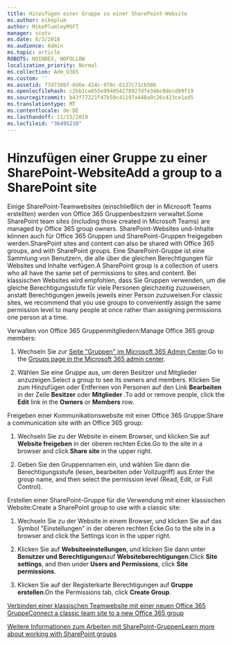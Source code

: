 ```yaml
---
title: Hinzufügen einer Gruppe zu einer SharePoint-Website
ms.author: mikeplum
author: MikePlumleyMSFT
manager: scotv
ms.date: 8/3/2018
ms.audience: Admin
ms.topic: article
ROBOTS: NOINDEX, NOFOLLOW
localization_priority: Normal
ms.collection: Adm_O365
ms.custom: ''
ms.assetid: f7d730bf-0d6e-424c-970c-6137c71cb50b
ms.openlocfilehash: c2bb1ce655e994054278927dfe346c0decd09f19
ms.sourcegitcommit: b43f77221f47b50c41197a448a9c26c423ce1ad5
ms.translationtype: MT
ms.contentlocale: de-DE
ms.lasthandoff: 11/15/2019
ms.locfileid: "36495210"
---
```

# <a name="add-a-group-to-a-sharepoint-site"></a><span data-ttu-id="7d4ee-102">Hinzufügen einer Gruppe zu einer SharePoint-Website</span><span class="sxs-lookup"><span data-stu-id="7d4ee-102">Add a group to a SharePoint site</span></span>

<span data-ttu-id="7d4ee-103">Einige SharePoint-Teamwebsites (einschließlich der in Microsoft Teams erstellten) werden von Office 365 Gruppenbesitzern verwaltet.</span><span class="sxs-lookup"><span data-stu-id="7d4ee-103">Some SharePoint team sites (including those created in Microsoft Teams) are managed by Office 365 group owners.</span></span> <span data-ttu-id="7d4ee-104">SharePoint-Websites und-Inhalte können auch für Office 365 Gruppen und SharePoint-Gruppen freigegeben werden.</span><span class="sxs-lookup"><span data-stu-id="7d4ee-104">SharePoint sites and content can also be shared with Office 365 groups, and with SharePoint groups.</span></span> <span data-ttu-id="7d4ee-105">Eine SharePoint-Gruppe ist eine Sammlung von Benutzern, die alle über die gleichen Berechtigungen für Websites und Inhalte verfügen.</span><span class="sxs-lookup"><span data-stu-id="7d4ee-105">A SharePoint group is a collection of users who all have the same set of permissions to sites and content.</span></span> <span data-ttu-id="7d4ee-106">Bei klassischen Websites wird empfohlen, dass Sie Gruppen verwenden, um die gleiche Berechtigungsstufe für viele Personen gleichzeitig zuzuweisen, anstatt Berechtigungen jeweils jeweils einer Person zuzuweisen.</span><span class="sxs-lookup"><span data-stu-id="7d4ee-106">For classic sites, we recommend that you use groups to conveniently assign the same permission level to many people at once rather than assigning permissions one person at a time.</span></span>
  
<span data-ttu-id="7d4ee-107">Verwalten von Office 365 Gruppenmitgliedern:</span><span class="sxs-lookup"><span data-stu-id="7d4ee-107">Manage Office 365 group members:</span></span>
  
1. <span data-ttu-id="7d4ee-108">Wechseln Sie zur [Seite "Gruppen" im Microsoft 365 Admin Center](https://portal.office.com/adminportal/home#/groups).</span><span class="sxs-lookup"><span data-stu-id="7d4ee-108">Go to the [Groups page in the Microsoft 365 admin center](https://portal.office.com/adminportal/home#/groups).</span></span>
    
2. <span data-ttu-id="7d4ee-109">Wählen Sie eine Gruppe aus, um deren Besitzer und Mitglieder anzuzeigen.</span><span class="sxs-lookup"><span data-stu-id="7d4ee-109">Select a group to see its owners and members.</span></span> <span data-ttu-id="7d4ee-110">Klicken Sie zum Hinzufügen oder Entfernen von Personen auf den Link **Bearbeiten** in der Zeile **Besitzer** oder **Mitglieder** .</span><span class="sxs-lookup"><span data-stu-id="7d4ee-110">To add or remove people, click the **Edit** link in the **Owners** or **Members** row.</span></span> 
    
<span data-ttu-id="7d4ee-111">Freigeben einer Kommunikationswebsite mit einer Office 365 Gruppe:</span><span class="sxs-lookup"><span data-stu-id="7d4ee-111">Share a communication site with an Office 365 group:</span></span>
  
1. <span data-ttu-id="7d4ee-112">Wechseln Sie zu der Website in einem Browser, und klicken Sie auf **Website freigeben** in der oberen rechten Ecke.</span><span class="sxs-lookup"><span data-stu-id="7d4ee-112">Go to the site in a browser and click **Share site** in the upper right.</span></span> 
    
2. <span data-ttu-id="7d4ee-113">Geben Sie den Gruppennamen ein, und wählen Sie dann die Berechtigungsstufe (lesen, bearbeiten oder Vollzugriff) aus.</span><span class="sxs-lookup"><span data-stu-id="7d4ee-113">Enter the group name, and then select the permission level (Read, Edit, or Full Control).</span></span>
    
<span data-ttu-id="7d4ee-114">Erstellen einer SharePoint-Gruppe für die Verwendung mit einer klassischen Website:</span><span class="sxs-lookup"><span data-stu-id="7d4ee-114">Create a SharePoint group to use with a classic site:</span></span>
  
1. <span data-ttu-id="7d4ee-115">Wechseln Sie zu der Website in einem Browser, und klicken Sie auf das Symbol "Einstellungen" in der oberen rechten Ecke.</span><span class="sxs-lookup"><span data-stu-id="7d4ee-115">Go to the site in a browser and click the Settings icon in the upper right.</span></span>
    
2. <span data-ttu-id="7d4ee-116">Klicken Sie auf **Websiteeinstellungen**, und klicken Sie dann unter **Benutzer und Berechtigungen**auf **Websiteberechtigungen**.</span><span class="sxs-lookup"><span data-stu-id="7d4ee-116">Click **Site settings**, and then under **Users and Permissions**, click **Site permissions**.</span></span>
    
3. <span data-ttu-id="7d4ee-117">Klicken Sie auf der Registerkarte Berechtigungen auf **Gruppe erstellen**.</span><span class="sxs-lookup"><span data-stu-id="7d4ee-117">On the Permissions tab, click **Create Group**.</span></span>
    
[<span data-ttu-id="7d4ee-118">Verbinden einer klassischen Teamwebsite mit einer neuen Office 365 Gruppe</span><span class="sxs-lookup"><span data-stu-id="7d4ee-118">Connect a classic team site to a new Office 365 group</span></span>](https://go.microsoft.com/fwlink/?linkid=2008654)
  
[<span data-ttu-id="7d4ee-119">Weitere Informationen zum Arbeiten mit SharePoint-Gruppen</span><span class="sxs-lookup"><span data-stu-id="7d4ee-119">Learn more about working with SharePoint groups</span></span>](https://go.microsoft.com/fwlink/?linkid=874658)
  

